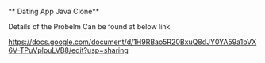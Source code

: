 ** Dating App Java Clone**

Details of the Probelm Can be found at below link

https://docs.google.com/document/d/1H9RBao5R20BxuQ8dJY0YA59a1bVX6V-TPuVplpuLVB8/edit?usp=sharing
